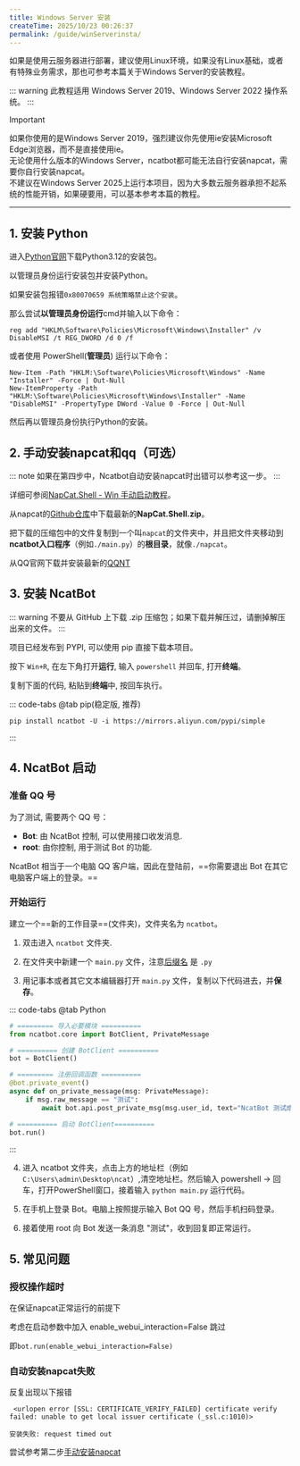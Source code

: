 ```yaml
---
title: Windows Server 安装
createTime: 2025/10/23 00:26:37
permalink: /guide/winServerinsta/
---
```


如果是使用云服务器进行部署，建议使用Linux环境，如果没有Linux基础，或者有特殊业务需求，那也可参考本篇关于Windows Server的安装教程。

::: warning
此教程适用 Windows Server 2019、Windows Server 2022 操作系统。
:::

> [!IMPORTANT]
> 如果你使用的是Windows Server 2019，强烈建议你先使用ie安装Microsoft Edge浏览器，而不是直接使用ie。
<br />无论使用什么版本的Windows Server，ncatbot都可能无法自行安装napcat，需要你自行安装napcat。
<br />不建议在Windows Server 2025上运行本项目，因为大多数云服务器承担不起系统的性能开销，如果硬要用，可以基本参考本篇的教程。

---
## 1. 安装 Python
进入[Python官网](https://www.python.org/)下载Python3.12的安装包。

以管理员身份运行安装包并安装Python。

如果安装包报错`0x80070659 系统策略禁止这个安装`。

那么尝试**以管理员身份运行**cmd并输入以下命令：
```shell
reg add "HKLM\Software\Policies\Microsoft\Windows\Installer" /v DisableMSI /t REG_DWORD /d 0 /f
```
或者使用 PowerShell(**管理员**) 运行以下命令：
```shell
New-Item -Path "HKLM:\Software\Policies\Microsoft\Windows" -Name "Installer" -Force | Out-Null
New-ItemProperty -Path "HKLM:\Software\Policies\Microsoft\Windows\Installer" -Name "DisableMSI" -PropertyType DWord -Value 0 -Force | Out-Null
```
然后再以管理员身份执行Python的安装。

## 2. 手动安装napcat和qq（可选）

::: note
如果在第四步中，Ncatbot自动安装napcat时出错可以参考这一步。
:::

详细可参阅[NapCat.Shell - Win 手动启动教程](https://napneko.github.io/guide/boot/Shell#napcat-shell-win-%E6%89%8B%E5%8A%A8%E5%90%AF%E5%8A%A8%E6%95%99%E7%A8%8B)。

从napcat的[Github仓库](https://github.com/NapNeko/NapCatQQ/releases)中下载最新的**NapCat.Shell.zip**。

把下载的压缩包中的文件复制到一个叫`napcat`的文件夹中，并且把文件夹移动到**ncatbot入口程序**（例如`./main.py`）的**根目录**，就像`./napcat`。

从QQ官网下载并安装最新的[QQNT](https://im.qq.com/pcqq/index.shtml)

## 3. 安装 NcatBot
::: warning
不要从 GitHub 上下载 .zip 压缩包；如果下载并解压过，请删掉解压出来的文件。
:::

项目已经发布到 PYPI, 可以使用 pip 直接下载本项目。

按下 `Win+R`, 在左下角打开**运行**, 输入 `powershell` 并回车, 打开**终端**。

复制下面的代码, 粘贴到**终端**中, 按回车执行。

::: code-tabs
@tab pip(稳定版, 推荐)

```shell
pip install ncatbot -U -i https://mirrors.aliyun.com/pypi/simple
```
:::

## 4. NcatBot 启动

### 准备 QQ 号

为了测试, 需要两个 QQ 号：

- **Bot**: 由 NcatBot 控制, 可以使用接口收发消息.
- **root**: 由你控制, 用于测试 Bot 的功能.

NcatBot 相当于一个电脑 QQ 客户端，因此在登陆前，==你需要退出 Bot 在其它电脑客户端上的登录。==

### 开始运行

建立一个==新的工作目录==(文件夹)，文件夹名为 `ncatbot`。

1. 双击进入 `ncatbot` 文件夹.

2. 在文件夹中新建一个 `main.py` 文件，注意[后缀名](https://zhuanlan.zhihu.com/p/112226609) 是 `.py`

3. 用记事本或者其它文本编辑器打开 `main.py` 文件，复制以下代码进去，并**保存**。

::: code-tabs
@tab Python
```python
# ========= 导入必要模块 ==========
from ncatbot.core import BotClient, PrivateMessage

# ========== 创建 BotClient ==========
bot = BotClient()

# ========= 注册回调函数 ==========
@bot.private_event()
async def on_private_message(msg: PrivateMessage):
    if msg.raw_message == "测试":
        await bot.api.post_private_msg(msg.user_id, text="NcatBot 测试成功喵~")

# ========== 启动 BotClient==========
bot.run()
```
:::

4. 进入 ncatbot 文件夹，点击上方的地址栏（例如`C:\Users\admin\Desktop\ncat`）,清空地址栏。然后输入 powershell → 回车，打开PowerShell窗口，接着输入 `python main.py` 运行代码。

5. 在手机上登录 Bot。电脑上按照提示输入 Bot QQ 号，然后手机扫码登录。

6. 接着使用 root 向 Bot 发送一条消息 "测试"，收到回复即正常运行。

## 5. 常见问题

### 授权操作超时

在保证napcat正常运行的前提下

考虑在启动参数中加入 enable_webui_interaction=False 跳过

即`bot.run(enable_webui_interaction=False)`

### 自动安装napcat失败

反复出现以下报错

` <urlopen error [SSL: CERTIFICATE_VERIFY_FAILED] certificate verify failed: unable to get local issuer certificate (_ssl.c:1010)>`

`安装失败: request timed out`

尝试参考第二步[手动安装napcat](#_2-手动安装napcat和qq-可选)